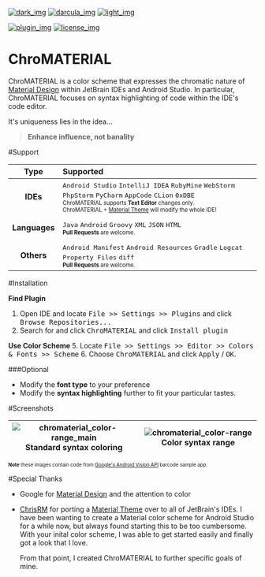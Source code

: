 <!-- ========================================================== -->
[![dark_img]][readme] [![darcula_img]][readme] [![light_img]][readme]

[![plugin_img]][plugin_link] [![license_img]][license_link]

# ChroMATERIAL
ChroMATERIAL is a color scheme that expresses the chromatic nature of [Material Design][material] within JetBrain IDEs and Android Studio. In particular, ChroMATERIAL focuses on syntax highlighting of code within the IDE's code editor. 

It's uniqueness lies in the idea...

> **Enhance influence, not banality**

#Support

| Type          | Supported |
| :-----------: | :-------- |
| **IDEs**      | <kbd>Android Studio</kbd> <kbd>IntelliJ IDEA</kbd> <kbd> RubyMine</kbd> <kbd>WebStorm</kbd> <kbd>PhpStorm</kbd> <kbd>PyCharm</kbd> <kbd>AppCode</kbd> <kbd>CLion</kbd> <kbd>0xDBE</kbd> <br><sub><sup>ChroMATERIAL supports **Text Editor** changes only. <br>ChroMATERIAL + [Material Theme][chris-rm_theme] will modify the whole IDE!</sup></sub> |
|||
| **Languages** | <kbd>Java</kbd> <kbd>Android</kbd> <kbd>Groovy</kbd> <kbd>XML</kbd> <kbd>JSON</kbd> <kbd>HTML</kbd> <br><sub><sup>**Pull Requests** are welcome.</sup></sub> |
|||
| **Others**    | <kbd>Android Manifest</kbd> <kbd>Android Resources</kbd> <kbd>Gradle</kbd> <kbd>Logcat</kbd> <kbd>Property Files</kbd> <kbd>diff</kbd> <br><sub><sup>**Pull Requests** are welcome.</sup></sub> |

<!-- ========================================================== -->
#Installation

**Find Plugin**
 1. Open IDE and locate <kbd>File >> Settings >> Plugins</kbd> and click <kbd>Browse Repositories...</kbd>
 3. Search for and click <kbd>ChroMATERIAL</kbd> and click <kbd>Install plugin</kbd>

<!--
####Manual
Install ChroMATERIAL. This does NOT provide automatic updates.

**Retrieve from the Internet**
 1. Download <kbd>[ChroMATERIAL][jar] Jar file</kbd>.

**Install Color Scheme**
 2. Open IDE and locate <kbd>File >> Import Settings...</kbd>.
 3. Locate the <kbd>ChroMATERIAL Jar file</kbd> in the list, click <kbd>OK</kbd> 
 4. Check <kbd>Editor Colors</kbd> and click <kbd>OK</kbd>.
-->

**Use Color Scheme** 
 5. Locate <kbd>File >> Settings >> Editor >> Colors & Fonts >> Scheme</kbd> 
 6. Choose <kbd>ChroMATERIAL</kbd> and click <kbd>Apply</kbd> / <kbd>OK</kbd>.

###Optional

 - Modify the **font type** to your preference
 - Modify the **syntax highlighting** further to fit your particular tastes.

<!-- ========================================================== -->
#Screenshots

| ![chromaterial_color-range_main][img_normal] Standard syntax coloring | ![chromaterial_color-range][img_range] Color syntax range |
| :-----------: | :--------: |
<sub><sup>**Note** these images contain code from [Google's Android Vision API][android-vision] barcode sample app. </sup></sub>

<!-- ========================================================== -->
#Special Thanks

 - Google for [Material Design][material] and the attention to color
 
 - [ChrisRM][chris-rm] for porting a [Material Theme][chris-rm_theme] over to all of JetBrain's IDEs. I have been wanting to create a Material color scheme for Android Studio for a while now, but always found starting this to be too cumbersome. With your inital color scheme, I was able to get started easily and finally got a look that I love. 

   From that point, I created ChroMATERIAL to further specific goals of mine.

<!-- ===================== References ========================= -->

<!-- images -->
[img_normal]: https://cloud.githubusercontent.com/assets/8707125/10559945/814a770c-7536-11e5-99d4-efd4d03ea3f5.PNG
[img_range]: https://cloud.githubusercontent.com/assets/8707125/10559946/814af8bc-7536-11e5-8666-102db39305f0.PNG
[yes]: https://cloud.githubusercontent.com/assets/8707125/10560554/6e30a660-7549-11e5-95ec-a07b0c049339.png
[no]: https://cloud.githubusercontent.com/assets/8707125/10560555/7263eddc-7549-11e5-8939-bfd2d6141f11.png

<!-- links -->
[material]: http://www.google.co.kr/design/spec/material-design/introduction.html#
[android-vision]: https://github.com/googlesamples/android-vision
[chris-rm]: https://github.com/ChrisRM
[chris-rm_theme]: https://github.com/ChrisRM/material-theme-jetbrains

<!-- files -->
[jar]: install/ChroMATERIAL.jar
[readme]: README.md

<!-- badges -->
[plugin_img]: https://img.shields.io/badge/JetBrain_Plugin_Repository-7998-blue.svg?style=flat-square
[plugin_link]: https://plugins.jetbrains.com/plugin/7998

[license_img]: https://img.shields.io/badge/License-MIT-blue.svg?style=flat-square
[license_link]: LICENSE

[dark_img]: https://img.shields.io/badge/Dark_Color_Scheme-In_Progress-yellow.svg?style=flat-square
[darcula_img]: https://img.shields.io/badge/Darcula--compatible_Color_Scheme-Future-red.svg?style=flat-square
[light_img]: https://img.shields.io/badge/Light_Color_Scheme-Future-red.svg?style=flat-square
